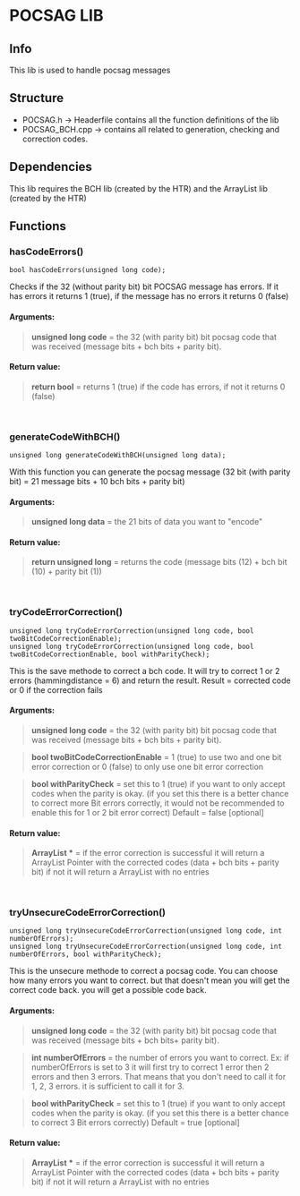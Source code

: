# POCSAG LIB

## Info
This lib  is used to handle pocsag messages


## Structure
 - POCSAG.h -> Headerfile contains all the function definitions of the lib
 - POCSAG_BCH.cpp -> contains all related to generation, checking and correction codes.


## Dependencies 
This lib requires the BCH lib (created by the HTR) and the ArrayList lib (created by the HTR)


## Functions

### hasCodeErrors()

```
bool hasCodeErrors(unsigned long code);
```
Checks if the 32 (without parity bit) bit POCSAG message has errors.
If it has errors it returns 1 (true), if the message has no errors it returns 0 (false)

#### Arguments: 
>__unsigned long code__ = the 32 (with parity bit) bit pocsag code that was received (message bits + bch bits + parity bit).


#### Return value: 
>__return bool__ = returns 1 (true) if the code has errors, if not it returns 0 (false)

<br>

### generateCodeWithBCH()

```
unsigned long generateCodeWithBCH(unsigned long data);
```
With this function you can generate the pocsag message (32 bit (with parity bit) = 21 message bits + 10 bch bits + parity bit)

#### Arguments: 
>__unsigned long data__ = the 21 bits of data you want to "encode"

#### Return value: 
>__return unsigned long__ = returns the code (message bits (12) + bch bit (10) + parity bit (1))

<br>

### tryCodeErrorCorrection()

```
unsigned long tryCodeErrorCorrection(unsigned long code, bool twoBitCodeCorrectionEnable);
unsigned long tryCodeErrorCorrection(unsigned long code, bool twoBitCodeCorrectionEnable, bool withParityCheck);
```
This is the save methode to correct a bch code. It will try to correct 1 or 2 errors (hammingdistance = 6) and return the result.
Result = corrected code or 0 if the correction fails

#### Arguments: 
>__unsigned long code__ = the 32 (with parity bit) bit pocsag code that was received (message bits + bch bits + parity bit).

>__bool twoBitCodeCorrectionEnable__ = 1 (true) to use two and one bit error correction or 0 (false) to only use one bit error correction

>__bool withParityCheck__ = set this to 1 (true) if you want to only accept codes when the parity is okay. (if you set this there is a better chance to correct more Bit errors correctly, it would not be recommended to enable this for 1 or 2 bit error correct) Default = false [optional]

#### Return value: 
>__ArrayList<unsigned long> *__ = if the error correction is successful it will return a ArrayList Pointer with the corrected codes (data + bch bits + parity bit) if not it will return a ArrayList with no entries

<br>

### tryUnsecureCodeErrorCorrection()

```
unsigned long tryUnsecureCodeErrorCorrection(unsigned long code, int numberOfErrors);
unsigned long tryUnsecureCodeErrorCorrection(unsigned long code, int numberOfErrors, bool withParityCheck);
```
This is the unsecure methode to correct a pocsag code. You can choose how many errors you want to correct. but that doesn't mean you will get the correct code back. you will get a possible code back.

#### Arguments: 
>__unsigned long code__ = the 32 (with parity bit) bit pocsag code that was received (message bits + bch bits+ parity bit).

>__int numberOfErrors__ = the number of errors you want to correct. Ex: if numberOfErrors is set to 3 it will first try to correct 1 error then 2 errors and then 3 errors. That means that you don't need to call it for 1, 2, 3 errors. it is sufficient to call it for 3. 

>__bool withParityCheck__ = set this to 1 (true) if you want to only accept codes when the parity is okay. (if you set this there is a better chance to correct 3 Bit errors correctly) Default = true [optional]

#### Return value: 
>__ArrayList<unsigned long> *__ = if the error correction is successful it will return a ArrayList Pointer with the corrected codes (data + bch bits + parity bit) if not it will return a ArrayList with no entries